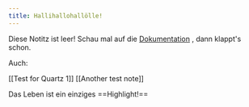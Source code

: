```yaml
---
title: Hallihallohallölle!
---
```


Diese Notitz ist leer!
Schau mal auf die [Dokumentation](https://quartz.jzhao.xyz) , dann klappt's schon.

Auch:

[[Test for Quartz 1]]
[[Another test note]]

Das Leben ist ein einziges ==Highlight!==

